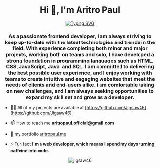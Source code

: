 <h1 align="center">Hi 👋, I'm Aritro Paul</h1>
<p align="center">
<a href="https://git.io/typing-svg"><img src="https://readme-typing-svg.demolab.com?font=Fira+Code&pause=1000&color=F7F7F7&center=true&vCenter=true&width=435&lines=I+am+passionate+web+developer.;I+am+lifelong+learner." alt="Typing SVG" /></a>
  </p>
<h3 align="center">As a passionate frontend developer, I am always striving to keep up-to-date with the latest technologies and trends in the field. With experience completing both minor and major projects, working both on teams and solo, I have developed a strong foundation in programming languages such as HTML, CSS, JavaScript, Java, and SQL. I am committed to delivering the best possible user experience, and I enjoy working with teams to create intuitive and engaging websites that meet the needs of clients and end-users alike. I am comfortable taking on new challenges, and I am always seeking opportunities to expand my skill set and grow as a developer.</h3>

- 👨‍💻 All of my projects are available at [https://github.com/Jigsaw46](https://github.com/Jigsaw46)

- 📫 How to reach me **aritropaul.official@gmail.com**

- 📄 my portfolio [aritropaul.me](aritropaul.me)

- ⚡ Fun fact **I'm a web developer, which means I spend my days turning caffeine into code.**




<p align="center"><img src="https://github-readme-stats.vercel.app/api/top-langs?username=jigsaw46&show_icons=true&locale=en&layout=compact" alt="jigsaw46" /></p>
